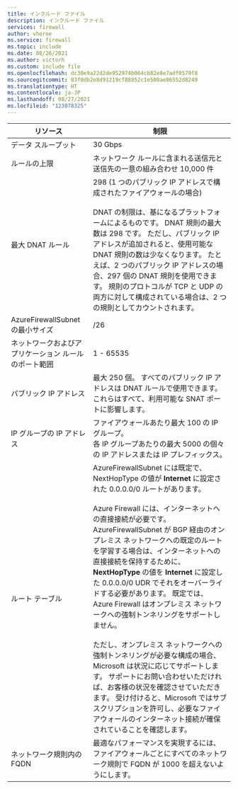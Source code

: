```yaml
---
title: インクルード ファイル
description: インクルード ファイル
services: firewall
author: vhorne
ms.service: firewall
ms.topic: include
ms.date: 08/26/2021
ms.author: victorh
ms.custom: include file
ms.openlocfilehash: dc30e9a22d2de952974b064cb82e8e7adf0579f8
ms.sourcegitcommit: 03f0db2e8d91219cf88852c1e500ae86552d8249
ms.translationtype: HT
ms.contentlocale: ja-JP
ms.lasthandoff: 08/27/2021
ms.locfileid: "123078325"
---
```

| リソース | 制限 |
| --- | --- |
| データ スループット |30 Gbps|
|ルールの上限|ネットワーク ルールに含まれる送信元と送信先の一意の組み合わせ 10,000 件|
|最大 DNAT ルール|298 (1 つのパブリック IP アドレスで構成されたファイアウォールの場合)<br><br> DNAT の制限は、基になるプラットフォームによるものです。 DNAT 規則の最大数は 298 です。 ただし、パブリック IP アドレスが追加されると、使用可能な DNAT 規則の数は少なくなります。 たとえば、2 つのパブリック IP アドレスの場合、297 個の DNAT 規則を使用できます。 規則のプロトコルが TCP と UDP の両方に対して構成されている場合は、2 つの規則としてカウントされます。|
|AzureFirewallSubnet の最小サイズ |/26|
|ネットワークおよびアプリケーション ルールのポート範囲|1 - 65535|
|パブリック IP アドレス|最大 250 個。 すべてのパブリック IP アドレスは DNAT ルールで使用できます。これらはすべて、利用可能な SNAT ポートに影響します。|
|IP グループの IP アドレス|ファイアウォールあたり最大 100 の IP グループ。<br>各 IP グループあたりの最大 5000 の個々の IP アドレスまたは IP プレフィックス。
|ルート テーブル|AzureFirewallSubnet には既定で、NextHopType の値が **Internet** に設定された 0.0.0.0/0 ルートがあります。<br><br>Azure Firewall には、インターネットへの直接接続が必要です。 AzureFirewallSubnet が BGP 経由のオンプレミス ネットワークへの既定のルートを学習する場合は、インターネットへの直接接続を保持するために、**NextHopType** の値を **Internet** に設定した 0.0.0.0/0 UDR でそれをオーバーライドする必要があります。 既定では、Azure Firewall はオンプレミス ネットワークへの強制トンネリングをサポートしません。<br><br>ただし、オンプレミス ネットワークへの強制トンネリングが必要な構成の場合、Microsoft は状況に応じてサポートします。 サポートにお問い合わせいただければ、お客様の状況を確認させていただきます。 受け付けると、Microsoft ではサブスクリプションを許可し、必要なファイアウォールのインターネット接続が確保されていることを確認します。|
|ネットワーク規則内の FQDN|最適なパフォーマンスを実現するには、ファイアウォールごとにすべてのネットワーク規則で FQDN が 1000 を超えないようにします。|